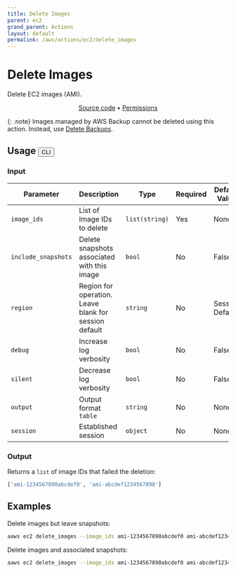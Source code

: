 ```yaml
---
title: Delete Images
parent: ec2
grand_parent: Actions
layout: default
permalink: /aws/actions/ec2/delete_images
---
```


# Delete Images

Delete EC2 images (AMI).<br/>

<p align="center">
   <a href="https://github.com/avtomat-hub/avtomat-aws/tree/main/avtomat_aws/services/ec2/delete_images.py">Source code</a> •
   <a href="/aws/permissions/ec2/delete_images">Permissions</a>
</p>

{: .note}
Images managed by AWS Backup cannot be deleted using this action. Instead,
use [Delete Backups](/aws/actions/backup/delete_backups).

## Usage <button id="toggleButton" class="btn fs-3" onclick="toggleTables()">CLI</button>

### Input

| Parameter           | Description                                           | Type           | Required | Default Value   |
|---------------------|-------------------------------------------------------|----------------|----------|-----------------|
| `image_ids`         | List of Image IDs to delete                           | `list(string)` | Yes      | None            |
| `include_snapshots` | Delete snapshots associated with this image           | `bool`         | No       | False           |
| `region`            | Region for operation. Leave blank for session default | `string`       | No       | Session Default |
| `debug`             | Increase log verbosity                                | `bool`         | No       | False           |
| `silent`            | Decrease log verbosity                                | `bool`         | No       | False           |
| `output`            | Output format <br/> `table`                           | `string`       | No       | None            |
| `session`           | Established session                                   | `object`       | No       | None            |                           

### Output

Returns a `list` of image IDs that failed the deletion:

```python
['ami-1234567890abcdef0', 'ami-abcdef1234567890']
```

<div markdown="1" id="cli" style="display: block;">

## Examples

Delete images but leave snapshots:

```bash
aaws ec2 delete_images --image_ids ami-1234567890abcdef0 ami-abcdef1234567890
```

Delete images and associated snapshots:

```bash
aaws ec2 delete_images --image_ids ami-1234567890abcdef0 ami-abcdef1234567890 --include_snapshots
```

</div>

<div markdown="1" id="prog" style="display: none;">

## Examples

Delete images but leave snapshots:

```python
from avtomat_aws import ec2

response = ec2.delete_images(image_ids=["ami-1234567890abcdef0", "ami-abcdef1234567890"])
```

Delete images and associated snapshots:

```python
from avtomat_aws import ec2

response = ec2.delete_images(image_ids=["ami-1234567890abcdef0", "ami-abcdef1234567890"],
                             include_snapshots=True)
```

</div>

<script>
  function toggleTables() {
    var cli = document.getElementById("cli");
    var prog = document.getElementById("prog");
    var toggleButton = document.getElementById("toggleButton");
    if (cli.style.display === "none") {
      cli.style.display = "block";
      prog.style.display = "none";
      toggleButton.innerHTML = "CLI";
    } else {
      cli.style.display = "none";
      prog.style.display = "block";
      toggleButton.innerHTML = "Programmatic";
    } 
  }
</script>

